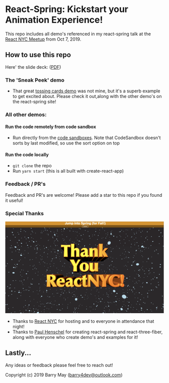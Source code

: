 # React-Spring: Kickstart your Animation Experience!

This repo includes all demo's referenced in my react-spring talk at the [React NYC Meetup](https://www.meetup.com/ReactNYC/) from Oct 7, 2019.

## How to use this repo

Here' the slide deck: ([PDF](./slide-decks/React-Spring-Talk.pdf))

### The 'Sneak Peek' demo

- That great [tossing cards demo](https://codesandbox.io/embed/j0y0vpz59) was not mine, but it's a superb example to get excited about. Please check it out,along with the other demo's on the react-spring site!

### All other demos:

#### Run the code remotely from code sandbox

- Run directly from the [code sandboxes](https://codesandbox.io/dashboard/sandboxes/React-Spring-Talk). Note that CodeSandbox doesn't sorts by last modified, so use the sort option on top

#### Run the code locally

- `git clone` the repo
- Run `yarn start` (this is all built with create-react-app)

### Feedback / PR's

Feedback and PR's are welcome! Please add a star to this repo if you found it useful!

### Special Thanks

![](readme-images/ThankYouImage.png)

- Thanks to [React NYC](https://www.meetup.com/ReactNYC/) for hosting and to everyone in attendance that night!
- Thanks to [Paul Henschel](https://github.com/drcmda) for creating react-spring and react-three-fiber, along with everyone who create demo's and examples for it!

## Lastly...

Any ideas or feedback please feel free to reach out!

Copyright (c) 2019 Barry May (barry4dev@outlook.com)
